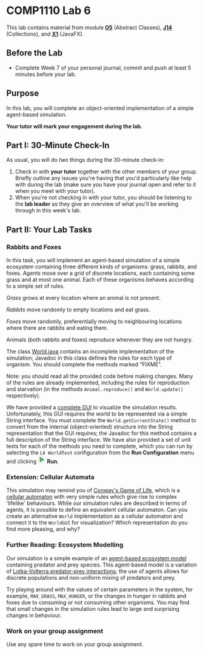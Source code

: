 # COMP1110 Lab 6

This lab contains material from module [**O5**](https://cs.anu.edu.au/courses/comp1110/lectures/oo/#O5) (Abstract Classes), [**J14**](https://cs.anu.edu.au/courses/comp1110/lectures/java/#J14) (Collections), and [**X1**](https://cs.anu.edu.au/courses/comp1110/lectures/javafx/) (JavaFX).

## Before the Lab

* Complete Week 7 of your personal journal, commit and push at least 5 minutes before your lab.

## Purpose

In this lab, you will complete an object-oriented implementation of a simple agent-based simulation.

**Your tutor will mark your engagement during the lab.**

## Part I: 30-Minute Check-In

As usual, you will do _two_ things during the 30-minute check-in:

1.  Check in with **your tutor** together with the other members of your group.    Briefly outline any issues you're having that you'd particularly like help with during the lab (make sure you have your journal open and refer to it when you meet with your tutor).
2.  When you're not checking in with your tutor, you should be listening to the **lab leader** as they give an overview of what you'll be working through in this week's lab.

## Part II:  Your Lab Tasks

### Rabbits and Foxes

In this task, you will implement an agent-based simulation of a simple ecosystem containing three different kinds of organisms: grass, rabbits, and foxes.
Agents move over a grid of discrete locations, each containing some grass and at most one animal.
Each of these organisms behaves according to a simple set of rules.

*Grass* grows at every location where an animal is not present.

*Rabbits* move randomly to empty locations and eat grass.

*Foxes* move randomly, preferentially moving to neighbouring locations where there are rabbits and eating them.

Animals (both rabbits and foxes) reproduce whenever they are not hungry.

The class [World.java](World.java) contains an incomplete implementation of the simulation; Javadoc in this class defines the rules for each type of organism.
You should complete the methods marked "FIXME".

Note: you should read all the provided code before making changes.
Many of the rules are already implemented, including the rules for reproduction and starvation (in the methods `Animal.reproduce()` and `World.update()` respectively).

We have provided a [complete GUI](WorldGUI.java) to visualize the simulation results.
Unfortunately, this GUI requires the world to be represented via a simple String interface.
You must complete the `World.getCurrentState()` method to convert from the internal (object-oriented) structure into the String representation that the GUI requires; the Javadoc for this method contains a full description of the String interface.
We have also provided a set of unit tests for each of the methods you need to complete, which you can run by selecting  the `L6 WorldTest` configuration from the **Run Configuration** menu and clicking ![run button - green triangle](../../../assets/intellij-icon-run.png) **Run**.

### Extension: Cellular Automata

This simulation may remind you of [Conway's Game of Life](https://en.wikipedia.org/wiki/Conway%27s_Game_of_Life), which is a [cellular automaton](https://en.wikipedia.org/wiki/Cellular_automaton) with very simple rules which give rise to complex 'lifelike' behaviours.
While our simulation rules are described in terms of agents, it is possible to define an equivalent cellular automaton.
Can you create an alternative `World` implementation as a cellular automaton and connect it to the `WorldGUI` for visualization?
Which representation do you find more pleasing, and why?

### Further Reading: Ecosystem Modelling

Our simulation is a simple example of an [agent-based ecosystem model](https://en.wikipedia.org/wiki/Agent-based_model_in_biology) containing predator and prey species.
This agent-based model is a variation of [Lotka-Volterra predator-prey interactions](https://www.cs.unm.edu/~forrest/classes/cs365/lectures/Lotka-Volterra.pdf); the use of agents allows for discrete populations and non-uniform mixing of predators and prey.

Try playing around with the values of certain parameters in the system, for example, `MAX_GRASS`, `MAX_HUNGER`, or the changes in hunger in rabbits and foxes due to consuming or not consuming other organisms.
You may find that small changes in the simulation rules lead to large and surprising changes in behaviour.

### Work on your group assignment

Use any spare time to work on your group assignment.

